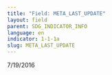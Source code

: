 ```yaml
---
title: "Field: META_LAST_UPDATE"
layout: field
parent: SDG_INDICATOR_INFO
language: en
indicator: 1-1-1a
slug: META_LAST_UPDATE
---
```

7/19/2016